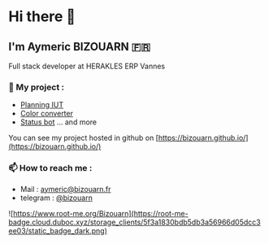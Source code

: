 # Hi there 👋
## I'm Aymeric BIZOUARN 🇫🇷
Full stack developer at HERAKLES ERP Vannes

### 🔭 My project :  
- [Planning IUT](https://github.com/bizouarn/Planning-IUT.git)
- [Color converter](https://bizouarn.github.io/Color-converter-GUI/)
- [Status bot](https://github.com/bizouarn/Status-bot.git)
... and more

You can see my project hosted in github on [https://bizouarn.github.io/](https://bizouarn.github.io/)

### 📫 How to reach me :
- Mail : [aymeric@bizouarn.fr](mailto://aymeric@bizouarn.fr)
- telegram : [@bizouarn](https://t.me/bizouarn)

![https://www.root-me.org/Bizouarn](https://root-me-badge.cloud.duboc.xyz/storage_clients/5f3a1830bdb5db3a56966d05dcc3ee03/static_badge_dark.png)
<!------------------------
(\_/)
(°_°)
/ > Aymeric Bizouarn 2022 ©
--------------------------!>

